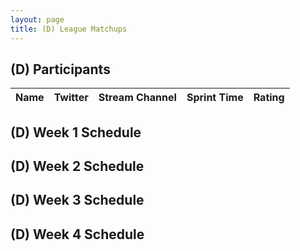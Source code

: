 ```yaml
---
layout: page
title: (D) League Matchups
---
```


## (D) Participants ##

<table>
  <thead>
    <tr>
      <th>Name</th>
      <th>Twitter</th>
      <th>Stream Channel</th>
	  <th>Sprint Time</th>
	  <th>Rating</th>
  </thead>
</table>
	
## (D) Week 1 Schedule ##



## (D) Week 2 Schedule ##


## (D) Week 3 Schedule ##


## (D) Week 4 Schedule ##


